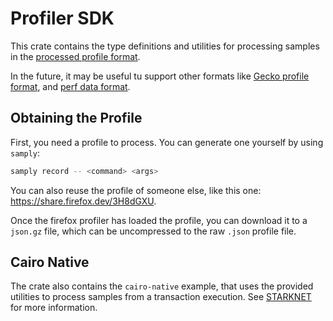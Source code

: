 # Profiler SDK

This crate contains the type definitions and utilities for processing samples in the [processed profile format](https://github.com/firefox-devtools/profiler/blob/main/docs-developer/processed-profile-format.md).

In the future, it may be useful tu support other formats like [Gecko profile format](https://github.com/firefox-devtools/profiler/blob/main/docs-developer/gecko-profile-format.md), and [perf data format](https://git.kernel.org/pub/scm/linux/kernel/git/perf/perf-tools-next.git/tree/tools/perf/Documentation/perf.data-file-format.txt).

## Obtaining the Profile

First, you need a profile to process. You can generate one yourself by using `samply`:
```bash
samply record -- <command> <args>
```
You can also reuse the profile of someone else, like this one: https://share.firefox.dev/3H8dGXU.

Once the firefox profiler has loaded the profile, you can download it to a `json.gz` file, which can be uncompressed to the raw `.json` profile file.

## Cairo Native

The crate also contains the `cairo-native` example, that uses the provided utilities to process samples from a transaction execution. See [STARKNET](STARKNET.md) for more information.
